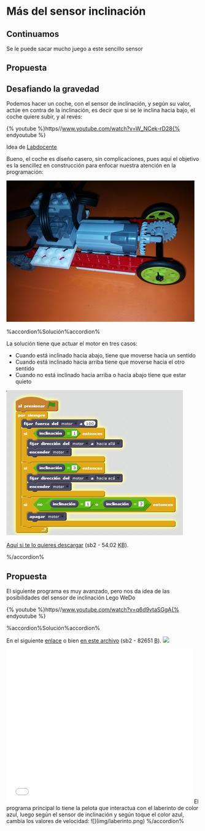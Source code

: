 
# Más del sensor inclinación

## Continuamos

Se le puede sacar mucho juego a este sencillo sensor

## Propuesta

## Desafiando la gravedad

Podemos hacer un coche, con el sensor de inclinación, y según su valor, actúe en contra de la inclinación, es decir que si se le inclina hacia bajo, el coche quiere subir, y al revés:

{% youtube %}https//www.youtube.com/watch?v=W_NCek-rD28{% endyoutube %}

Idea de [Labdocente](http://labdocente.pe/2016/01/23/robotica-con-lego-wedo-el-sensor-de-inclinacion/) 

Bueno, el coche es diseño casero, sin complicaciones, pues aquí el objetivo es la sencillez en construcción para enfocar nuestra atención en la programación:

![](img/IMG_20160710_235424.jpg)

%accordion%Solución%accordion%

La solución tiene que actuar el motor en tres casos:

- Cuando está inclinado hacia abajo, tiene que moverse hacia un sentido
- Cuando está inclinado hacia arriba tiene que moverse hacia el otro sentido
- Cuando no está inclinado hacia arriba o hacia abajo tiene que estar quieto

![](img/contralagravedad.png)


[Aquí si te lo quieres descargar](http://aularagon.catedu.es/materialesaularagon2013/LegoWedo/M3/contralagravedad.sb2) (sb2 - 54.02 <abbr lang="en" title="KiloBytes">KB</abbr>).

%/accordion%

## Propuesta

El siguiente programa es muy avanzado, pero nos da idea de las posibilidades del sensor de inclinación Lego WeDo

{% youtube %}https//www.youtube.com/watch?v=q6d9vtaSGgA{% endyoutube %}

%accordion%Solución%accordion%

En el siguiente [enlace](https://scratch.mit.edu/projects/583760/) o bien [en este archivo](http://aularagon.catedu.es/materialesaularagon2013/LegoWedo/M3/laberinto.sb2) (sb2 - 82651 <abbr lang="en" title="Bytes">B</abbr>).
[![](/assets/Selección_038.png)](https://scratch.mit.edu/projects/583760/)
<iframe width="485" height="402" allowtransparency="true" src="//scratch.mit.edu/projects/watch?v=583760/?autostart=false" frameborder="0" allowfullscreen=""></iframe>
El programa principal lo tiene la pelota que interactua con el laberinto de color azul, luego según el sensor de inclinación y según toque el color azul, cambia los valores de velocidad:
![](img/laberinto.png)
%/accordion%